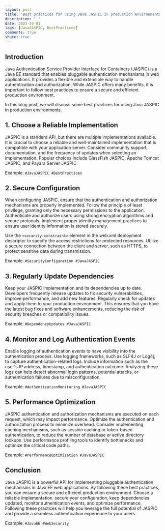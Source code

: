 ```yaml
---
layout: post
title: "Best practices for using Java JASPIC in production environments"
description: " "
date: 2023-10-01
tags: [JavaJASPIC, BestPractices]
comments: true
share: true
---
```


## Introduction
Java Authentication Service Provider Interface for Containers (JASPIC) is a Java EE standard that enables pluggable authentication mechanisms in web applications. It provides a flexible and extensible way to handle authentication and authorization. While JASPIC offers many benefits, it is important to follow best practices to ensure a secure and efficient production environment.

In this blog post, we will discuss some best practices for using Java JASPIC in production environments.

## 1. Choose a Reliable Implementation
JASPIC is a standard API, but there are multiple implementations available. It is crucial to choose a reliable and well-maintained implementation that is compatible with your application server. Consider community support, documentation, and the frequency of updates when selecting an implementation. Popular choices include GlassFish JASPIC, Apache Tomcat JASPIC, and Payara Server JASPIC.

Example: `#JavaJASPIC #BestPractices`

## 2. Secure Configuration
When configuring JASPIC, ensure that the authentication and authorization mechanisms are properly implemented. Follow the principle of least privilege, granting only the necessary permissions to the application. Authenticate and authorize users using strong encryption algorithms and secure protocols. Implement proper identity management practices to ensure user identity information is stored securely.

Use the `<security-constraint>` element in the web.xml deployment descriptor to specify the access restrictions for protected resources. Utilize a secure connection between the client and server, such as HTTPS, to protect sensitive data during transmission.

Example: `#SecurityConfiguration #JavaJASPIC`

## 3. Regularly Update Dependencies
Keep your JASPIC implementation and its dependencies up to date. Developers frequently release updates to fix security vulnerabilities, improve performance, and add new features. Regularly check for updates and apply them to your production environment. This ensures that you have the latest bug fixes and software enhancements, reducing the risk of security breaches or compatibility issues.

Example: `#DependencyUpdates #JavaJASPIC`

## 4. Monitor and Log Authentication Events
Enable logging of authentication events to have visibility into the authentication process. Use logging frameworks, such as SLF4J or Log4j, to capture authentication-related logs. Include information such as the user's IP address, timestamp, and authentication outcome. Analyzing these logs can help detect abnormal login patterns, potential attacks, or authentication failures due to misconfiguration.

Example: `#AuthenticationMonitoring #JavaJASPIC`

## 5. Performance Optimization
JASPIC authentication and authorization mechanisms are executed on each request, which may impact performance. Optimize the authentication and authorization process to minimize overhead. Consider implementing caching mechanisms, such as session caching or token-based authentication, to reduce the number of database or active directory lookups. Use performance profiling tools to identify bottlenecks and optimize the critical code paths.

Example: `#PerformanceOptimization #JavaJASPIC`

## Conclusion
Java JASPIC is a powerful API for implementing pluggable authentication mechanisms in Java EE web applications. By following these best practices, you can ensure a secure and efficient production environment. Choose a reliable implementation, secure your configuration, keep dependencies updated, monitor authentication events, and optimize performance. Following these practices will help you leverage the full potential of JASPIC and provide a seamless authentication experience to your users.

Example: `#JavaEE #WebSecurity`